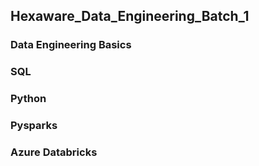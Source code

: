 ## Hexaware_Data_Engineering_Batch_1
### Data Engineering Basics
### SQL
### Python
### Pysparks
### Azure Databricks



